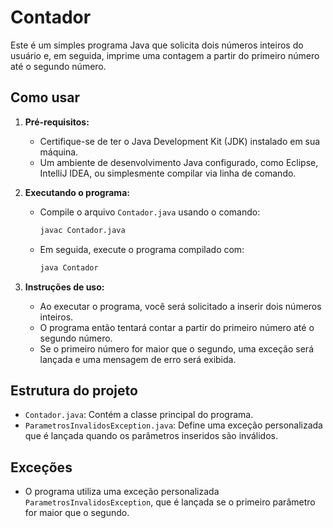 # Contador

Este é um simples programa Java que solicita dois números inteiros do usuário e, em seguida, imprime uma contagem a partir do primeiro número até o segundo número.

## Como usar

1. **Pré-requisitos:**
   - Certifique-se de ter o Java Development Kit (JDK) instalado em sua máquina.
   - Um ambiente de desenvolvimento Java configurado, como Eclipse, IntelliJ IDEA, ou simplesmente compilar via linha de comando.

2. **Executando o programa:**
   - Compile o arquivo `Contador.java` usando o comando:
     ```bash
     javac Contador.java
     ```
   - Em seguida, execute o programa compilado com:
     ```bash
     java Contador
     ```

3. **Instruções de uso:**
   - Ao executar o programa, você será solicitado a inserir dois números inteiros.
   - O programa então tentará contar a partir do primeiro número até o segundo número.
   - Se o primeiro número for maior que o segundo, uma exceção será lançada e uma mensagem de erro será exibida.

## Estrutura do projeto

- `Contador.java`: Contém a classe principal do programa.
- `ParametrosInvalidosException.java`: Define uma exceção personalizada que é lançada quando os parâmetros inseridos são inválidos.

## Exceções

- O programa utiliza uma exceção personalizada `ParametrosInvalidosException`, que é lançada se o primeiro parâmetro for maior que o segundo.
